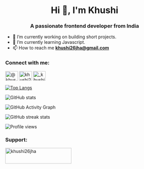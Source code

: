 <h1 align="center">Hi 👋, I'm Khushi</h1>
<h3 align="center">A passionate frontend developer from India</h3>

- 🔭 I’m currently working on building short projects. 
- 🌱 I’m currently learning Javascript. 
- 📫 How to reach me **khushi26jha@gmail.com**


<h3 align="left">Connect with me:</h3>
<p align="left">
<a href="https://twitter.com/@khushi1950" target="blank"><img align="center" src="https://raw.githubusercontent.com/rahuldkjain/github-profile-readme-generator/master/src/images/icons/Social/twitter.svg" alt="@khushi1950" height="30" width="40" /></a>
<a href="https://linkedin.com/in/khushi261" target="blank"><img align="center" src="https://raw.githubusercontent.com/rahuldkjain/github-profile-readme-generator/master/src/images/icons/Social/linked-in-alt.svg" alt="khushi261" height="30" width="40" /></a>
<a href="https://instagram.com/_khushi.jha" target="blank"><img align="center" src="https://raw.githubusercontent.com/rahuldkjain/github-profile-readme-generator/master/src/images/icons/Social/instagram.svg" alt="_khushi.jha" height="30" width="40" /></a>


[![Top Langs](https://github-readme-stats.vercel.app/api/top-langs/?username=khushi260)](https://github.com/anuraghazra/github-readme-stats)

![GitHub stats](https://github-readme-stats.vercel.app/api?username=khushi260&show_icons=true)  

![GitHub Activity Graph](https://activity-graph.herokuapp.com/graph?username=khushi260)  

![GitHub streak stats](https://github-readme-streak-stats.herokuapp.com/?user=khushi260)  

![Profile views](https://gpvc.arturio.dev/khushi260)  
<h3 align="left">Support:</h3>
<p><a href="https://www.buymeacoffee.com/khushi26jha"> <img align="left" src="https://cdn.buymeacoffee.com/buttons/v2/default-yellow.png" height="50" width="210" alt="khushi26jha" /></a></p><br><br>



